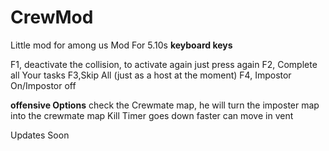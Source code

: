 # CrewMod
Little mod for among us
Mod For 5.10s
**keyboard keys**

F1, deactivate the collision, to activate again just press again
F2, Complete all Your tasks
F3,Skip All (just as a host at the moment)
F4, Impostor On/Impostor off

**offensive Options**
check the Crewmate map, he will turn the imposter map into the crewmate map
Kill Timer goes down faster
can move in vent


Updates Soon

